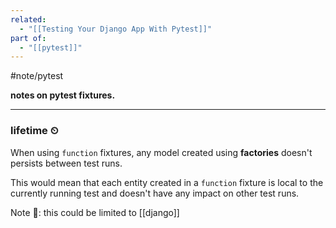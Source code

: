 ```yaml
---
related:
  - "[[Testing Your Django App With Pytest]]"
part of:
  - "[[pytest]]"
---
```

#note/pytest

**notes on pytest fixtures.**
___
### lifetime ⏲

When using `function` fixtures, any model created using **factories** doesn't persists between test runs.

This would mean that each entity created in a `function` fixture is local to the currently running test and doesn't have any impact on other test runs.

Note 📔: this could be limited to [[django]]